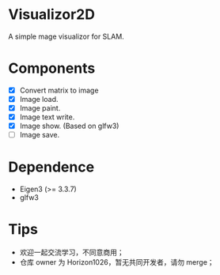# Visualizor2D
A simple mage visualizor for SLAM.

# Components
- [x] Convert matrix to image
- [x] Image load.
- [x] Image paint.
- [x] Image text write.
- [x] Image show. (Based on glfw3)
- [ ] Image save.

# Dependence
- Eigen3 (>= 3.3.7)
- glfw3

# Tips
- 欢迎一起交流学习，不同意商用；
- 仓库 owner 为 Horizon1026，暂无共同开发者，请勿 merge；
